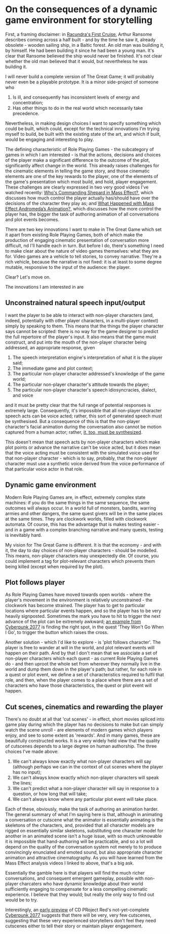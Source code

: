# On the consequences of a dynamic game environment for storytelling

First, a framing disclaimer: in [Racundra's First Cruise](https://books.google.co.uk/books?id=Ol1-DwAAQBAJ&lpg=PP1&pg=PT77#v=twopage&q&f=false), Arthur Ransome describes coming across a half built - and by the time he saw it, already obsolete - wooden sailing ship, in a Baltic forest. An old man was building it, by himself. He had been building it since he had been a young man. It's clear that Ransome believed the ship would never be finished. It's not clear whether the old man believed that it would, but nevertheless he was building it.

I will never build a complete version of The Great Game; it will probably never even be a playable prototype. It is a minor side-project of someone who

1. Is ill, and consequently has inconsistent levels of energy and concentration;
2. Has other things to do in the real world which necessarily take precedence.

Nevertheless, in making design choices I want to specify something which could be built, which could, except for the technical innovations I'm trying myself to build, be built with the existing state of the art, and which if built, would be engaging and interesting to play.

The defining characteristic of Role Playing Games - the subcategory of games in which I am interested - is that the actions, decisions and choices of the player make a significant difference to the outcome of the plot, significantly affect change in the world. This already raises challenges for the cinematic elements in telling the game story, and those cinematic elements are one of the key rewards to the player, one of the elements of the game's presentation which most build, and hold, player engagement. These challenges are clearly expressed in two very good videos I've watched recently: [Who's Commanding Shepard in Mass Effect?](https://youtu.be/bm0S4cn_rfw), which discusses how much control the player actually has/should have over the decisions of the character they play as; and [What Happened with Mass Effect Andromeda’s Animation?](https://youtu.be/NmLPpcVQFJM), which discusses how the more control the player has, the bigger the task of authoring animation of all conversations and plot events becomes.

There are two key innovations I want to make in The Great Game which set it apart from existing Role Playing Games, both of which make the production of engaging cinematic presentation of conversation more difficult, nd I'll handle each in turn. But before I do, there's something I need to make clear about the nature of video games themselves: what they are for. Video games are a vehicle to tell stories, to convey narrative. They're a rich vehicle, because the narrative is not fixed: it is at least to some degree mutable, responsive to the input of the audience: the player.

Clear? Let's move on.

The innovations I am interested in are

## Unconstrained natural speech input/output

I want the player to be able to interact with non-player characters (and, indeed, potentially with other player characters, in a multi-player context) simply by speaking to them. This means that the things the player character says cannot be scripted: there is no way for the game designer to predict the full repertoire of the player's input. It also means that the game must construct, and put into the mouth of the non-player character being addressed, an appropriate response, given

1. The speech interpretation engine's interpretation of what it is the player said;
2. The immediate game and plot context;
3. The particular non-player character addressed's knowledge of the game world;
4. The particular non-player character's attitude towards the player;
5. The particular non-player character's speech idiosyncracies, dialect, and voice

and it must be pretty clear that the full range of potential responses is extremely large. Consequently, it's impossible that all non-player character speech acts can be voice acted; rather, this sort of generated speech must be synthesised. But a consequence of this is that the non-player character's facial animation during the conversation also cannot be motion captured from a human actor; rather, [it, too, must be synthesized](https://youtu.be/fa3_Mfqu8KA).

This doesn't mean that speech acts by non-player characters which make plot points or advance the narrative can't be voice acted, but it does mean that the voice acting must be consistent with the simulated voice used for that non-player character - which is to say, probably, that the non-player character must use a synthetic voice derived from the voice performance of that particular voice actor in that role.

## Dynamic game environment

Modern Role Playing Games are, in effect, extremely complex state machines: if you do the same things in the same sequence, the same outcomes will always occur. In a world full of monsters, bandits, warring armies and other dangers, the same quest givers will be in the same places at the same times. They are clockwork worlds, filled with clockwork automata. Of course, this has the advantage that is makes testing easier - and in a game with a complex branching narrative and many quests, testing is inevitably hard.

My vision for The Great Game is different. It is that the economy - and with it, the day to day choices of non-player characters - should be modelled. This means, non-player characters may unexpectedly die. Of course, you could implement a tag for plot-relevant characters which prevents them being killed (except when required by the plot).

## Plot follows player

As Role Playing Games have moved towards open worlds - where the player's movement in the environment is relatively unconstrained - the clockwork has become strained. The player has to get to particular locations where particular events happen, and so the player has to be very heavily signposted. Sometimes the mark you have to hit to trigger the next advance of the plot can be extremely awkward; [an example from Cyberpunk 2077](https://youtu.be/GEYkuctBUYE?t=2990) is finding the right spot, in the quest 'They Won't Go When I Go', to trigger the button which raises the cross. 

Another solution - which I'd like to explore - is 'plot follows character'. The player is free to wander at will in the world, and plot relevant events will happen on their path. And by that I don't mean that we associate a set of non-player characters which each quest - as current Role Playing Games do - and then uproot the whole set from wherever they normally live in the world and dump them down in the player's path; but rather, for each role in a quest or plot event, we define a set of characteristics required to fulfil that role, and then, when the player comes to a place where there are a set of characters who have those characteristics, the quest or plot event will happen.

## Cut scenes, cinematics and rewarding the player

There's no doubt at all that 'cut scenes' - in effect, short movies spliced into game play during which the player has no decisions to make but can simply watch the scene unroll - are elements of modern games which players enjoy, and see to some extent as 'rewards'. And in many games, these are beautifully constructed works. It is a very widely held view that the quality of cutscenes depends to a large degree on human authorship. The three choices I've made above:

1. We can't always know exactly what non-player characters will say (although perhaps we can in the context of cut scenes where the player has no input);
2. We can't always know exactly which non-player characters will speak the lines;
3. We can't predict what a non-player character will say in response to a question, or how long that will take;
4. We can't always know where any particular plot event will take place.

Each of these, obviously, make the task of authoring an animation harder. The general summary of what I'm saying here is that, although in animating a conversation or cutscene what the animator is essentially animating is the skeletons of the characters, and, provided that all character models are rigged on essentially similar skeletons, substituting one character model for another in an animated scene isn't a huge issue, with so much unknowable it is impossible that hand-authoring will be practicable, and so a lot will depend on the quality of the conversation system not merely to to produce convincingly enunciated and emoted sound, but also appropriate character animation and attractive cinematography. As you will have learned from the Mass Effect analysis videos I linked to above, that's a big ask.

Essentially the gamble here is that players will find the much richer conversations, and consequent emergent gameplay, possible with non-player charcaters who have dynamic knowledge about their world sufficiently engaging to compensate for a less compelling cinematic experience. I believe that they would; but really the only way to find out would be to try.

Interestingly, an [early preview](https://youtu.be/VwwZx5t5MIc?t=327) of CD PRoject Red's not-yet-complete [Cyberpunk 2077](https://www.cyberpunk.net/us/en/cyberpunk-2077) suggests that there will be very, very few cutscenes, suggesting that these very experienced storytellers don't feel they need cutscenes either to tell their story or maintain player engagement.

